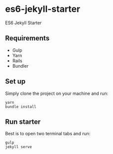 # es6-jekyll-starter
ES6 Jekyll Starter

## Requirements

- Gulp
- Yarn
- Rails
- Bundler

## Set up

Simply clone the project on your machine and run:

```
yarn
bundle install
```

## Run starter

Best is to open two terminal tabs and run:

```
gulp
jekyll serve
```
